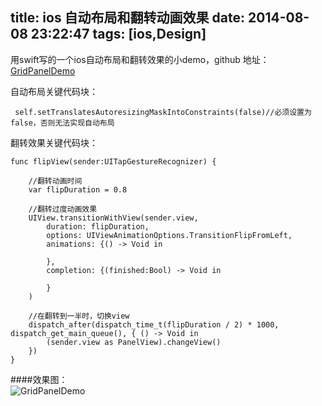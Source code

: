 title: ios 自动布局和翻转动画效果
date: 2014-08-08 23:22:47
tags: [ios,Design]
---
用swift写的一个ios自动布局和翻转效果的小demo，github 地址：[GridPanelDemo](https://github.com/JasonZengJ/GridPanelDemo)

自动布局关键代码块：

```
 self.setTranslatesAutoresizingMaskIntoConstraints(false)//必须设置为false，否则无法实现自动布局

```

翻转效果关键代码块：

```
func flipView(sender:UITapGestureRecognizer) {

    //翻转动画时间    
    var flipDuration = 0.8 
    
    //翻转过度动画效果
    UIView.transitionWithView(sender.view,
        duration: flipDuration,
        options: UIViewAnimationOptions.TransitionFlipFromLeft,
        animations: {() -> Void in
            
    	},
        completion: {(finished:Bool) -> Void in
        
        }
    )
    
    //在翻转到一半时，切换view
    dispatch_after(dispatch_time_t(flipDuration / 2) * 1000, dispatch_get_main_queue(), { () -> Void in
        (sender.view as PanelView).changeView()
    })
}
```

####效果图：
<img src="https://raw.githubusercontent.com/JasonZengJ/GridPanelDemo/master/demo.gif" alt="GridPanelDemo" title="GridPanelDemo" style="display:block;">